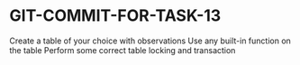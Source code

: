 # GIT-COMMIT-FOR-TASK-13
Create a table of your choice with observations
Use any built-in function on the table 
Perform some correct table locking and transaction
